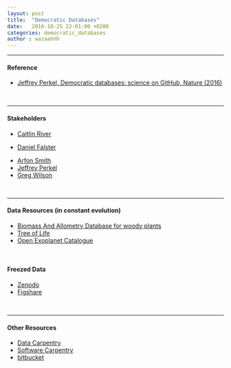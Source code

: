 ```yaml
---
layout: post
title:  "Democratic Databases"
date:   2016-10-25 22:01:00 +0200
categories: democratic_databases
author : wazaahhh
---
```

***

#### **Reference**

* [Jeffrey Perkel, Democratic databases: science on GitHub, Nature (2016)](http://www.nature.com/news/democratic-databases-science-on-github-1.20719)


<br>

***

#### **Stakeholders**

- [Caitlin River](https://github.com/cmrivers)
<!-- ![Caitlin River][Caitlin River]-->
- [Daniel Falster](https://github.com/dfalster/)
<!-- ![dfalster][dfalster]-->
- [Arfon Smith](https://github.com/arfon/)
- [Jeffrey Perkel](https://github.com/jperkel)
- [Greg Wilson](https://github.com/gvwilson)

<br>

***

#### **Data Resources (in constant evolution)**
- [Biomass And Allometry Database for woody plants](https://github.com/dfalster/baad)
- [Tree of Life](https://github.com/OpenTreeOfLife)
- [Open Exoplanet Catalogue](http://www.openexoplanetcatalogue.com/)

<br>


#### **Freezed Data**
- [Zenodo](https://zenodo.org/)
- [Figshare](https://figshare.com/)


[Caitlin River]: https://avatars1.githubusercontent.com/u/1302262?v=3&s=400
[dfalster]:https://avatars0.githubusercontent.com/u/3589590?v=3&s=400


<br>

***

#### **Other Resources**

- [Data Carpentry](http://www.datacarpentry.org/)
- [Software Carpentry](software-carpentry.org)
- [bitbucket](https://bitbucket.org/)
